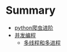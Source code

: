 # Summary

* [python爬虫进阶](README.md)
* [并发编程](bing-fa-bian-cheng.md)
  * [多线程和多进程](bing-fa-bian-cheng/duo-xian-cheng-he-duo-jin-cheng.md)

